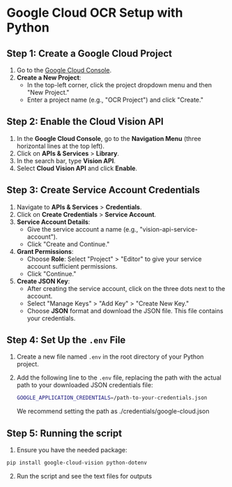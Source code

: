 # Google Cloud OCR Setup with Python

## Step 1: Create a Google Cloud Project

1. Go to the [Google Cloud Console](https://console.cloud.google.com/).
2. **Create a New Project**:
   - In the top-left corner, click the project dropdown menu and then "New Project."
   - Enter a project name (e.g., "OCR Project") and click "Create."

## Step 2: Enable the Cloud Vision API

1. In the **Google Cloud Console**, go to the **Navigation Menu** (three horizontal lines at the top left).
2. Click on **APIs & Services** > **Library**.
3. In the search bar, type **Vision API**.
4. Select **Cloud Vision API** and click **Enable**.

## Step 3: Create Service Account Credentials

1. Navigate to **APIs & Services** > **Credentials**.
2. Click on **Create Credentials** > **Service Account**.
3. **Service Account Details**:
   - Give the service account a name (e.g., "vision-api-service-account").
   - Click "Create and Continue."
4. **Grant Permissions**:
   - Choose **Role**: Select "Project" > "Editor" to give your service account sufficient permissions.
   - Click "Continue."
5. **Create JSON Key**:
   - After creating the service account, click on the three dots next to the account.
   - Select "Manage Keys" > "Add Key" > "Create New Key."
   - Choose **JSON** format and download the JSON file. This file contains your credentials.

## Step 4: Set Up the `.env` File

1. Create a new file named `.env` in the root directory of your Python project.
2. Add the following line to the `.env` file, replacing the path with the actual path to your downloaded JSON credentials file:

   ```bash
   GOOGLE_APPLICATION_CREDENTIALS=/path-to-your-credentials.json
   ```
   We recommend setting the path as ./credentials/google-cloud.json

## Step 5: Running the script

1. Ensure you have the needed package:

```bash
pip install google-cloud-vision python-dotenv
```

2. Run the script and see the text files for outputs
